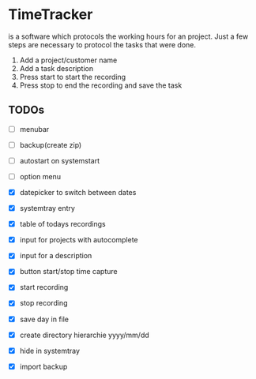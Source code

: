 # TimeTracker
is a software which protocols the working hours for an project. Just a few steps are necessary to protocol the tasks that were done.

1. Add a project/customer name
2. Add a task description
3. Press start to start the recording
4. Press stop to end the recording and save the task

## TODOs

- [ ] menubar
- [ ] backup(create zip)
- [ ] autostart on systemstart
- [ ] option menu


- [x] datepicker to switch between dates
- [x] systemtray entry
- [x] table of todays recordings
- [x] input for projects with autocomplete
- [x] input for a description
- [x] button start/stop time capture
- [x] start recording
- [x] stop recording
- [x] save day in file
- [x] create directory hierarchie yyyy/mm/dd
- [x] hide in systemtray
- [x] import backup